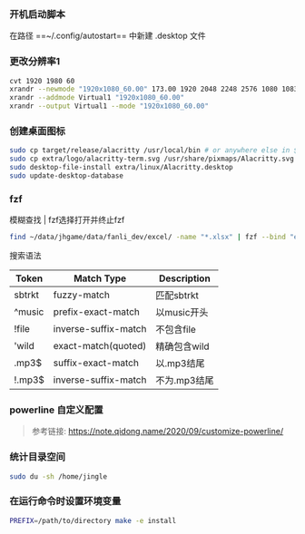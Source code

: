 ### 开机启动脚本
在路径 ==~/.config/autostart== 中新建 .desktop 文件

### 更改分辨率1
```bash
cvt 1920 1980 60
xrandr --newmode "1920x1080_60.00" 173.00 1920 2048 2248 2576 1080 1083 1088 1120 -hsync +vsync
xrandr --addmode Virtual1 "1920x1080_60.00"
xrandr --output Virtual1 --mode "1920x1080_60.00"
```

### 创建桌面图标
```bash
sudo cp target/release/alacritty /usr/local/bin # or anywhere else in $PATH
sudo cp extra/logo/alacritty-term.svg /usr/share/pixmaps/Alacritty.svg
sudo desktop-file-install extra/linux/Alacritty.desktop
sudo update-desktop-database
```

### fzf
模糊查找 | fzf选择打开并终止fzf

```bash
find ~/data/jhgame/data/fanli_dev/excel/ -name "*.xlsx" | fzf --bind "enter:execute-silent(et {} &)+abort"
```

搜索语法

| Token  | Match Type           | Description  |
| ------ | -------------------- | ------------ |
| sbtrkt | fuzzy-match          | 匹配sbtrkt   |
| ^music | prefix-exact-match   | 以music开头  |
| !file  | inverse-suffix-match | 不包含file   |
| 'wild  | exact-match(quoted)  | 精确包含wild |
| .mp3$  | suffix-exact-match   | 以.mp3结尾   |
| !.mp3$ | inverse-suffix-match | 不为.mp3结尾 |


### powerline 自定义配置

> 参考链接: 
> https://note.qidong.name/2020/09/customize-powerline/

### 统计目录空间
```bash
sudo du -sh /home/jingle
```


### 在运行命令时设置环境变量
```bash
PREFIX=/path/to/directory make -e install
```

